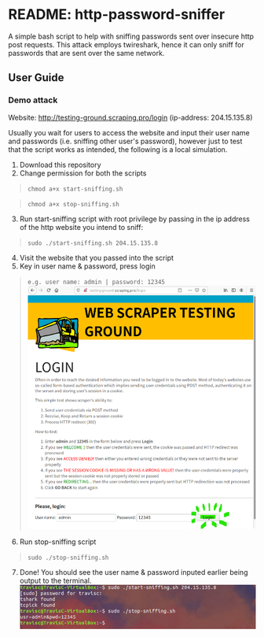 # README: http-password-sniffer
A simple bash script to help with sniffing passwords sent over insecure http post requests.
This attack employs twireshark, hence it can only sniff for passwords that are sent over the same network.

## User Guide
### Demo attack
Website: http://testing-ground.scraping.pro/login (ip-address: 204.15.135.8)

Usually you wait for users to access the website and input their user name and passwords (i.e. sniffing other user's password), however just to test that the script works as intended, the following is a local simulation.

1. Download this repository
2. Change permission for both the scripts
>`chmod a+x start-sniffing.sh`

>`chmod a+x stop-sniffing.sh`
3. Run start-sniffing script with root privilege by passing in the ip address of the http website you intend to sniff: 
>`sudo ./start-sniffing.sh 204.15.135.8`
4. Visit the website that you passed into the script
5. Key in user name & password, press login
>`e.g. user name: admin | password: 12345`
![](./images/step3.png)
6. Run stop-sniffing script
>`sudo ./stop-sniffing.sh`
7. Done! You should see the user name & password inputed earlier being output to the terminal.
![](./images/completed.png)
